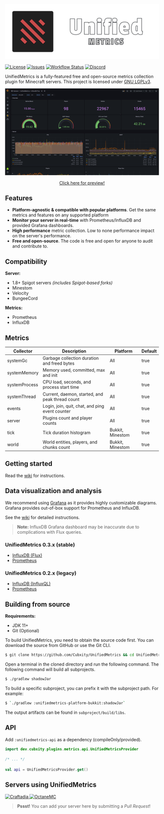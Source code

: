 ![UnifiedMetrics](.github/assets/banner.png)

[![License](https://img.shields.io/github/license/Cubxity/UnifiedMetrics?style=flat-square)](COPYING.LESSER)
[![Issues](https://img.shields.io/github/issues/Cubxity/UnifiedMetrics?style=flat-square)](https://github.com/Cubxity/UnifiedMetrics/issues)
[![Workflow Status](https://img.shields.io/github/workflow/status/Cubxity/UnifiedMetrics/gradle-preview-ci/master?style=flat-square)](https://github.com/Cubxity/UnifiedMetrics/actions)
[![Discord](https://img.shields.io/badge/join-discord-blue?style=flat-square)](https://discord.gg/kDDhqJmPpA)

UnifiedMetrics is a fully-featured free and open-source metrics collection plugin for Minecraft servers. This project is
licensed under [GNU LGPLv3](COPYING.LESSER).

![Grafana Dashboard](.github/assets/grafana.png)
<p align="center">
    <a href="https://snapshot.raintank.io/dashboard/snapshot/i0Btqtz01e4DkmW3N89y61wc5tIMJZKm">
        Click here for preview!
    </a>
</p>

## Features

- **Platform-agnostic & compatible with popular platforms**. Get the same metrics and features on any supported platform
- **Monitor your server in real-time** with Prometheus/InfluxDB and provided Grafana dashboards.
- **High performance** metric collection. Low to none performance impact on the server's performance.
- **Free and open-source**. The code is free and open for anyone to audit and contribute to.

## Compatibility

**Server:**

- 1.8+ Spigot servers *(includes Spigot-based forks)*
- Minestom
- Velocity
- BungeeCord

**Metrics:**

- Prometheus
- InfluxDB

## Metrics

| Collector     | Description                                     | Platform            | Default |
| ------------- | ----------------------------------------------- | ------------------- | ------- |
| systemGc      | Garbage collection duration and freed bytes     | All                 | true    |
| systemMemory  | Memory used, committed, max and init            | All                 | true    |
| systemProcess | CPU load, seconds, and process start time       | All                 | true    |
| systemThread  | Current, daemon, started, and peak thread count | All                 | true    |
| events        | Login, join, quit, chat, and ping event counter | All                 | true    |
| server        | Plugins count and player counts                 | All                 | true    |
| tick          | Tick duration histogram                         | Bukkit, Minestom    | true    |
| world         | World entities, players, and chunks count       | Bukkit, Minestom    | true    |

## Getting started

Read the [wiki](https://github.com/Cubxity/UnifiedMetrics/wiki) for instructions.

## Data visualization and analysis

We recommend using [Grafana](https://grafana.com/) as it provides highly customizable diagrams. Grafana provides
out-of-box support for Prometheus and InfluxDB.

See the [wiki](https://github.com/Cubxity/UnifiedMetrics/wiki/Grafana) for detailed instructions.

> **Note:** InfluxDB Grafana dashboard may be inaccurate due to complications with Flux queries.

### UnifiedMetrics 0.3.x (stable)

- [InfluxDB (Flux)](https://grafana.com/grafana/dashboards/14755)
- [Prometheus](https://grafana.com/grafana/dashboards/14756)

### UnifiedMetrics 0.2.x (legacy)

- [InfluxDB (InfluxQL)](https://grafana.com/grafana/dashboards/13860)
- [Prometheus](https://grafana.com/grafana/dashboards/14017)

## Building from source

**Requirements:**

- JDK 11+
- Git (Optional)

To build UnifiedMetrics, you need to obtain the source code first. You can download the source from GitHub or use the
Git CLI.

```bash
$ git clone https://github.com/Cubxity/UnifiedMetrics && cd UnifiedMetrics
```

Open a terminal in the cloned directory and run the following command. The following command will build all subprojects.

```bash
$ ./gradlew shadowJar
```

To build a specific subproject, you can prefix it with the subproject path. For example:

```bash
$ `./gradlew :unifiedmetrics-platform-bukkit:shadowJar`
```

The output artifacts can be found in `subproject/build/libs`.

## API

Add `:unifiedmetrics-api` as a dependency (compileOnly/provided).

```kotlin
import dev.cubxity.plugins.metrics.api.UnifiedMetricsProvider

/* ... */

val api = UnifiedMetricsProvider.get()
```

## Servers using UnifiedMetrics

<p float="left">
  <a href="https://craftadia.com">
    <img
      src="https://craftadia.com/content/images/2021/01/Webp.net-resizeimage--1-.png"
      alt="Craftadia"
      width="200"
    />
  </a>
  <a href="https://octanemc.net">
    <img
      src="https://octanemc.net/assets/images/logo-large.png"
      alt="OctaneMC"
      width="200"
    />
  </a>
</p>

> **Pssst!** You can add your server here by submitting a *Pull Request*!
